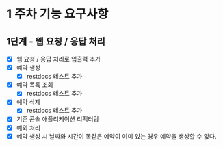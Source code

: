 # 1 주차 기능 요구사항
## 1단계 - 웹 요청 / 응답 처리
- [x] 웹 요청 / 응답 처리로 입출력 추가
- [x] 예약 생성
  - [x] restdocs 테스트 추가
- [x] 예약 목록 조회
  - [x] restdocs 테스트 추가
- [x] 예약 삭제
  - [x] restdocs 테스트 추가
- [x] 기존 콘솔 애플리케이션 리팩터링
- [x] 예외 처리
- [x] 예약 생성 시 날짜와 시간이 똑같은 예약이 이미 있는 경우 예약을 생성할 수 없다.
